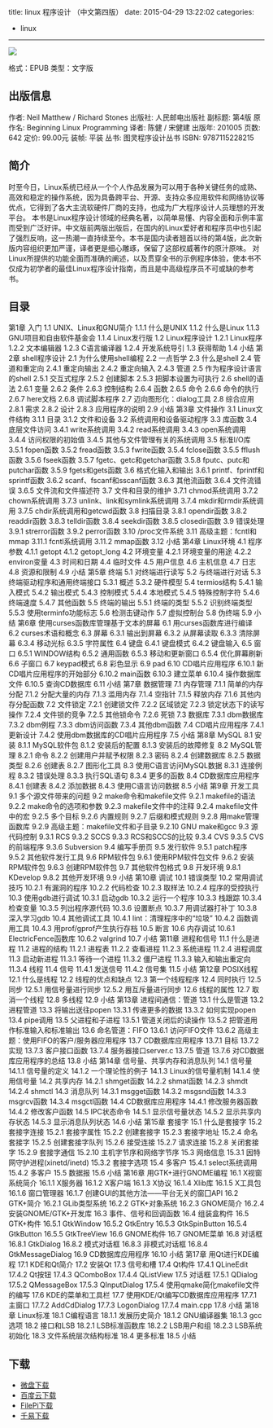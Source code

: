 title: linux 程序设计 （中文第四版）
date: 2015-04-29 13:22:02
categories:
  - linux
---

![](http://img3.douban.com/lpic/s4360010.jpg)

格式：EPUB
类型：文字版

<!--more-->

## 出版信息 ##

作者: Neil Matthew / Richard Stones 
出版社: 人民邮电出版社
副标题: 第4版
原作名: Beginning Linux Programming
译者: 陈健 / 宋健建 
出版年: 201005
页数: 642
定价: 99.00元
装帧: 平装
丛书: 图灵程序设计丛书
ISBN: 9787115228215

## 简介 ##

时至今日，Linux系统已经从一个个人作品发展为可以用于各种关键任务的成熟、高效和稳定的操作系统，因为具备跨平台、开源、支持众多应用软件和网络协议等优点，它得到了各大主流软硬件厂商的支持，也成为广大程序设计人员理想的开发平台。
本书是Linux程序设计领域的经典名著，以简单易懂、内容全面和示例丰富而受到广泛好评。中文版前两版出版后，在国内的Linux爱好者和程序员中也引起了强烈反响，这一热潮一直持续至今。本书是国内读者翘首以待的第4版，此次新版内容组织更加严谨，译者更是细心雕琢，保留了这部权威著作的原汁原味。
对Linux所提供的功能全面而准确的阐述，以及贯穿全书的示例程序体验，使本书不仅成为初学者的最佳Linux程序设计指南，而且是中高级程序员不可或缺的参考书。

## 目录 ##

第1章 入门
1.1 UNIX、Linux和GNU简介
1.1.1 什么是UNIX
1.1.2 什么是Linux
1.1.3 GNU项目和自由软件基金会
1.1.4 Linux发行版
1.2 Linux程序设计
1.2.1 Linux程序
1.2.2 文本编辑器
1.2.3 C语言编译器
1.2.4 开发系统导引
1.3 获得帮助
1.4 小结
第2章 shell程序设计
2.1 为什么使用shell编程
2.2 一点哲学
2.3 什么是shell
2.4 管道和重定向
2.4.1 重定向输出
2.4.2 重定向输入
2.4.3 管道
2.5 作为程序设计语言的shell
2.5.1 交互式程序
2.5.2 创建脚本
2.5.3 把脚本设置为可执行
2.6 shell的语法
2.6.1 变量
2.6.2 条件
2.6.3 控制结构
2.6.4 函数
2.6.5 命令
2.6.6 命令的执行
2.6.7 here文档
2.6.8 调试脚本程序
2.7 迈向图形化：dialog工具
2.8 综合应用
2.8.1 需求
2.8.2 设计
2.8.3 应用程序的说明
2.9 小结
第3章 文件操作
3.1 Linux文件结构
3.1.1 目录
3.1.2 文件和设备
3.2 系统调用和设备驱动程序
3.3 库函数
3.4 底层文件访问
3.4.1 write系统调用
3.4.2 read系统调用
3.4.3 open系统调用
3.4.4 访问权限的初始值
3.4.5 其他与文件管理有关的系统调用
3.5 标准I/O库
3.5.1 fopen函数
3.5.2 fread函数
3.5.3 fwrite函数
3.5.4 fclose函数
3.5.5 fflush函数
3.5.6 fseek函数
3.5.7 fgetc、getc和getchar函数
3.5.8 fputc、putc和putchar函数
3.5.9 fgets和gets函数
3.6 格式化输入和输出
3.6.1 printf、fprintf和sprintf函数
3.6.2 scanf、fscanf和sscanf函数
3.6.3 其他流函数
3.6.4 文件流错误
3.6.5 文件流和文件描述符
3.7 文件和目录的维护
3.7.1 chmod系统调用
3.7.2 chown系统调用
3.7.3 unlink、link和symlink系统调用
3.7.4 mkdir和rmdir系统调用
3.7.5 chdir系统调用和getcwd函数
3.8 扫描目录
3.8.1 opendir函数
3.8.2 readdir函数
3.8.3 telldir函数
3.8.4 seekdir函数
3.8.5 closedir函数
3.9 错误处理
3.9.1 strerror函数
3.9.2 perror函数
3.10 /proc文件系统
3.11 高级主题：fcntl和mmap
3.11.1 fcntl系统调用
3.11.2 mmap函数
3.12 小结
第4章 Linux环境
4.1 程序参数
4.1.1 getopt
4.1.2 getopt_long
4.2 环境变量
4.2.1 环境变量的用途
4.2.2 environ变量
4.3 时间和日期
4.4 临时文件
4.5 用户信息
4.6 主机信息
4.7 日志
4.8 资源和限制
4.9 小结
第5章 终端
5.1 对终端进行读写
5.2 与终端进行对话
5.3 终端驱动程序和通用终端接口
5.3.1 概述
5.3.2 硬件模型
5.4 termios结构
5.4.1 输入模式
5.4.2 输出模式
5.4.3 控制模式
5.4.4 本地模式
5.4.5 特殊控制字符
5.4.6 终端速度
5.4.7 其他函数
5.5 终端的输出
5.5.1 终端的类型
5.5.2 识别终端类型
5.5.3 使用terminfo功能标志
5.6 检测击键动作
5.7 虚拟控制台
5.8 伪终端
5.9 小结
第6章 使用curses函数库管理基于文本的屏幕
6.1 用curses函数库进行编译
6.2 curses术语和概念
6.3 屏幕
6.3.1 输出到屏幕
6.3.2 从屏幕读取
6.3.3 清除屏幕
6.3.4 移动光标
6.3.5 字符属性
6.4 键盘
6.4.1 键盘模式
6.4.2 键盘输入
6.5 窗口
6.5.1 WINDOW结构
6.5.2 通用函数
6.5.3 移动和更新窗口
6.5.4 优化屏幕刷新
6.6 子窗口
6.7 keypad模式
6.8 彩色显示
6.9 pad
6.10 CD唱片应用程序
6.10.1 新CD唱片应用程序的开始部分
6.10.2 main函数
6.10.3 建立菜单
6.10.4 操作数据库文件
6.10.5 查询CD数据库
6.11 小结
第7章 数据管理
7.1 内存管理
7.1.1 简单的内存分配
7.1.2 分配大量的内存
7.1.3 滥用内存
7.1.4 空指针
7.1.5 释放内存
7.1.6 其他内存分配函数
7.2 文件锁定
7.2.1 创建锁文件
7.2.2 区域锁定
7.2.3 锁定状态下的读写操作
7.2.4 文件锁的竞争
7.2.5 其他锁命令
7.2.6 死锁
7.3 数据库
7.3.1 dbm数据库
7.3.2 dbm例程
7.3.3 dbm访问函数
7.3.4 其他dbm函数
7.4 CD唱片应用程序
7.4.1 更新设计
7.4.2 使用dbm数据库的CD唱片应用程序
7.5 小结
第8章 MySQL
8.1 安装
8.1.1 MySQL软件包
8.1.2 安装后的配置
8.1.3 安装后的故障修复
8.2 MySQL管理
8.2.1 命令
8.2.2 创建用户并赋予权限
8.2.3 密码
8.2.4 创建数据库
8.2.5 数据类型
8.2.6 创建表
8.2.7 图形化工具
8.3 使用C语言访问MySQL数据
8.3.1 连接例程
8.3.2 错误处理
8.3.3 执行SQL语句
8.3.4 更多的函数
8.4 CD数据库应用程序
8.4.1 创建表
8.4.2 添加数据
8.4.3 使用C语言访问数据
8.5 小结
第9章 开发工具
9.1 多个源文件带来的问题
9.2 make命令和makefile文件
9.2.1 makefile的语法
9.2.2 make命令的选项和参数
9.2.3 makefile文件中的注释
9.2.4 makefile文件中的宏
9.2.5 多个目标
9.2.6 内置规则
9.2.7 后缀和模式规则
9.2.8 用make管理函数库
9.2.9 高级主题：makefile文件和子目录
9.2.10 GNU make和gcc
9.3 源代码控制
9.3.1 RCS
9.3.2 SCCS
9.3.3 RCS和SCCS的比较
9.3.4 CVS
9.3.5 CVS的前端程序
9.3.6 Subversion
9.4 编写手册页
9.5 发行软件
9.5.1 patch程序
9.5.2 其他软件发行工具
9.6 RPM软件包
9.6.1 使用RPM软件包文件
9.6.2 安装RPM软件包
9.6.3 创建RPM软件包
9.7 其他软件包格式
9.8 开发环境
9.8.1 KDevelop
9.8.2 其他开发环境
9.9 小结
第10章 调试
10.1 错误类型
10.2 常用调试技巧
10.2.1 有漏洞的程序
10.2.2 代码检查
10.2.3 取样法
10.2.4 程序的受控执行
10.3 使用gdb进行调试
10.3.1 启动gdb
10.3.2 运行一个程序
10.3.3 栈跟踪
10.3.4 检查变量
10.3.5 列出程序源代码
10.3.6 设置断点
10.3.7 用调试器打补丁
10.3.8 深入学习gdb
10.4 其他调试工具
10.4.1 lint：清理程序中的“垃圾”
10.4.2 函数调用工具
10.4.3 用prof/gprof产生执行存档
10.5 断言
10.6 内存调试
10.6.1 ElectricFence函数库
10.6.2 valgrind
10.7 小结
第11章 进程和信号
11.1 什么是进程
11.2 进程的结构
11.2.1 进程表
11.2.2 查看进程
11.2.3 系统进程
11.2.4 进程调度
11.3 启动新进程
11.3.1 等待一个进程
11.3.2 僵尸进程
11.3.3 输入和输出重定向
11.3.4 线程
11.4 信号
11.4.1 发送信号
11.4.2 信号集
11.5 小结
第12章 POSIX线程
12.1 什么是线程
12.2 线程的优点和缺点
12.3 第一个线程程序
12.4 同时执行
12.5 同步
12.5.1 用信号量进行同步
12.5.2 用互斥量进行同步
12.6 线程的属性
12.7 取消一个线程
12.8 多线程
12.9 小结
第13章 进程间通信：管道
13.1 什么是管道
13.2 进程管道
13.3 将输出送往popen
13.3.1 传递更多的数据
13.3.2 如何实现popen
13.4 pipe调用
13.5 父进程和子进程
13.5.1 管道关闭后的读操作
13.5.2 把管道用作标准输入和标准输出
13.6 命名管道：FIFO
13.6.1 访问FIFO文件
13.6.2 高级主题：使用FIFO的客户/服务器应用程序
13.7 CD数据库应用程序
13.7.1 目标
13.7.2 实现
13.7.3 客户接口函数
13.7.4 服务器接口server.c
13.7.5 管道
13.7.6 对CD数据库应用程序的总结
13.8 小结
第14章 信号量、共享内存和消息队列
14.1 信号量
14.1.1 信号量的定义
14.1.2 一个理论性的例子
14.1.3 Linux的信号量机制
14.1.4 使用信号量
14.2 共享内存
14.2.1 shmget函数
14.2.2 shmat函数
14.2.3 shmdt
14.2.4 shmctl
14.3 消息队列
14.3.1 msgget函数
14.3.2 msgsnd函数
14.3.3 msgrcv函数
14.3.4 msgctl函数
14.4 CD数据库应用程序
14.4.1 修改服务器函数
14.4.2 修改客户函数
14.5 IPC状态命令
14.5.1 显示信号量状态
14.5.2 显示共享内存状态
14.5.3 显示消息队列状态
14.6 小结
第15章 套接字
15.1 什么是套接字
15.2 套接字连接
15.2.1 套接字属性
15.2.2 创建套接字
15.2.3 套接字地址
15.2.4 命名套接字
15.2.5 创建套接字队列
15.2.6 接受连接
15.2.7 请求连接
15.2.8 关闭套接字
15.2.9 套接字通信
15.2.10 主机字节序和网络字节序
15.3 网络信息
15.3.1 因特网守护进程(xinetd/inetd)
15.3.2 套接字选项
15.4 多客户
15.4.1 select系统调用
15.4.2 多客户
15.5 数据报
15.6 小结
第16章 用GTK+进行GNOME编程
16.1 X视窗系统简介
16.1.1 X服务器
16.1.2 X客户端
16.1.3 X协议
16.1.4 Xlib库
16.1.5 X工具包
16.1.6 窗口管理器
16.1.7 创建GUI的其他方法——平台无关的窗囗API
16.2 GTK+简介
16.2.1 GLib类型系统
16.2.2 GTK+对象系统
16.2.3 GNOME简介
16.2.4 安装GNOME/GTK+开发库
16.3 事件、信号和回调函数
16.4 组装盒构件
16.5 GTK+构件
16.5.1 GtkWindow
16.5.2 GtkEntry
16.5.3 GtkSpinButton
16.5.4 GtkButton
16.5.5 GtkTreeView
16.6 GNOME构件
16.7 GNOME菜单
16.8 对话框
16.8.1 GtkDialog
16.8.2 模式对话框
16.8.3 非模式对话框
16.8.4 GtkMessageDialog
16.9 CD数据库应用程序
16.10 小结
第17章 用Qt进行KDE编程
17.1 KDE和Qt简介
17.2 安装Qt
17.3 信号和槽
17.4 Qt构件
17.4.1 QLineEdit
17.4.2 Qt按钮
17.4.3 QComboBox
17.4.4 QListView
17.5 对话框
17.5.1 QDialog
17.5.2 QMessageBox
17.5.3 QInputDialog
17.5.4 使用qmake简化makefile文件的编写
17.6 KDE的菜单和工具栏
17.7 使用KDE/Qt编写CD数据库应用程序
17.7.1 主窗口
17.7.2 AddCdDialog
17.7.3 LogonDialog
17.7.4 main.cpp
17.8 小结
第18章 Linux标准
18.1 C编程语言
18.1.1 发展历史简介
18.1.2 GNU编译器集
18.1.3 gcc选项
18.2 接口和LSB
18.2.1 LSB标准函数库
18.2.2 LSB用户和组
18.2.3 LSB系统初始化
18.3 文件系统层次结构标准
18.4 更多标准
18.5 小结

## 下载 ##

* [微盘下载](http://vdisk.weibo.com/s/aADaW4YRPbc4a)
* [百度云下载](http://pan.baidu.com/s/1eQgt9SY)
* [FilePi下载](http://filepi.com/i/J3qnfwX)
* [千易下载](http://1000eb.com/1gg30)
